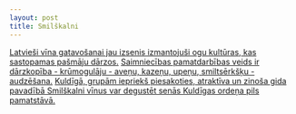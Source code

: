 ```yaml
---
layout: post
title: Smilškalni
---
```

<a href="/par-mums#Latviesu-vins" title="sīkāk">Latvieši vīna gatavošanai jau izsenis izmantojuši ogu kultūras, kas sastopamas pašmāju dārzos.</a>
<a href="/par-mums#Gardi-vini">Saimniecības pamatdarbības veids ir dārzkopība - krūmogulāju - aveņu, kazeņu, upeņu, smiltsērkšķu - audzēšana.</a>
<a href="/par-mums#Baudiet-vinu">Kuldīgā, grupām iepriekš piesakoties, atraktīva un zinoša gida pavadībā Smilškalni vīnus var degustēt senās Kuldīgas ordeņa pils pamatstāvā.</a>
